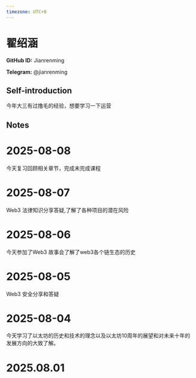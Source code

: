 ```yaml
---
timezone: UTC+8
---
```


# 翟绍涵

**GitHub ID:** Jianrenming

**Telegram:** @jianrenming

## Self-introduction

今年大三有过撸毛的经验，想要学习一下运营

## Notes

<!-- Content_START -->
# 2025-08-08

今天复习回顾相关章节，完成未完成课程

# 2025-08-07

Web3 法律知识分享答疑,了解了各种项目的潜在风险

# 2025-08-06

今天参加了Web3 故事会了解了web3各个链生态的历史

# 2025-08-05

Web3 安全分享和答疑

# 2025-08-04

今天学习了以太坊的历史和技术的理念以及以太坊10周年的展望和对未来十年的发展方向的大致了解。


# 2025.08.01


<!-- Content_END -->
